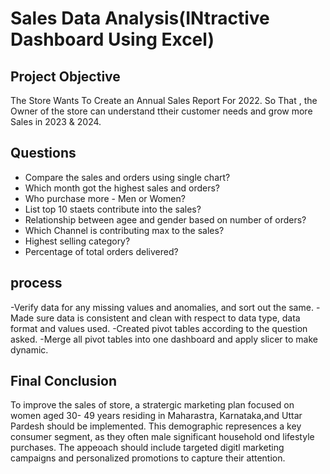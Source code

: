# Sales Data Analysis(INtractive Dashboard Using Excel)
## Project Objective
The Store Wants To Create an Annual Sales Report For 2022. So That , the Owner of the store can understand ttheir customer needs and grow more Sales in 2023 &  2024.
## Questions
- Compare the sales and orders using single chart?
- Which month got the highest sales and orders?
- Who purchase more - Men or Women?
- List top 10 staets contribute into the sales?
- Relationship between agee and gender based on number of orders?
- Which Channel is contributing max to the sales?
- Highest selling category?
- Percentage of total orders delivered?

## process
-Verify data for any missing values and anomalies, and sort out the same.
-Made sure data is consistent and clean with respect to data type, data format and values used.
-Created pivot tables according to the question asked.
-Merge all pivot tables into one dashboard and apply slicer to make dynamic.


## Final Conclusion
To improve the sales of store, a stratergic marketing plan focused on women aged 30- 49 years residing in Maharastra, Karnataka,and Uttar Pardesh should be implemented. This demographic represences a key consumer segment, as they often male significant household ond lifestyle purchases. The appeoach should include targeted digitl marketing campaigns and personalized promotions to capture their attention.
